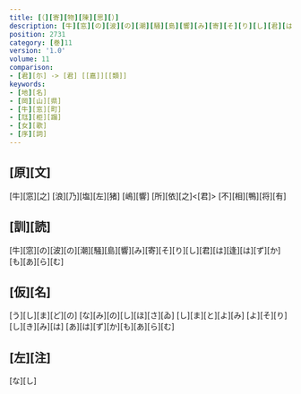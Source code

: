 ```yaml
---
title: [（][寄][物][陳][思][）]
description: [牛][窓][の][波][の][潮][騒][島][響][み][寄][そ][り][し][君][は][逢][は][ず][か][も][あ][ら][む]
position: 2731
category: [巻]11
version: '1.0'
volume: 11
comparison:
- [君][尓] -> [君] [[嘉]][[類]]
keywords:
- [地][名]
- [岡][山][県]
- [牛][窓][町]
- [尫][柜][蹋]
- [女][歌]
- [序][詞]
---
```


## [原][文]

[牛][窓][之] [浪][乃][塩][左][猪] [嶋][響] [所][依][之]<[君]> [不][相][鴨][将][有]

## [訓][読]

[牛][窓][の][波][の][潮][騒][島][響][み][寄][そ][り][し][君][は][逢][は][ず][か][も][あ][ら][む]

## [仮][名]

[う][し][ま][ど][の] [な][み][の][し][ほ][さ][ゐ] [し][ま][と][よ][み] [よ][そ][り][し][き][み][は] [あ][は][ず][か][も][あ][ら][む]

## [左][注]

[な][し]
